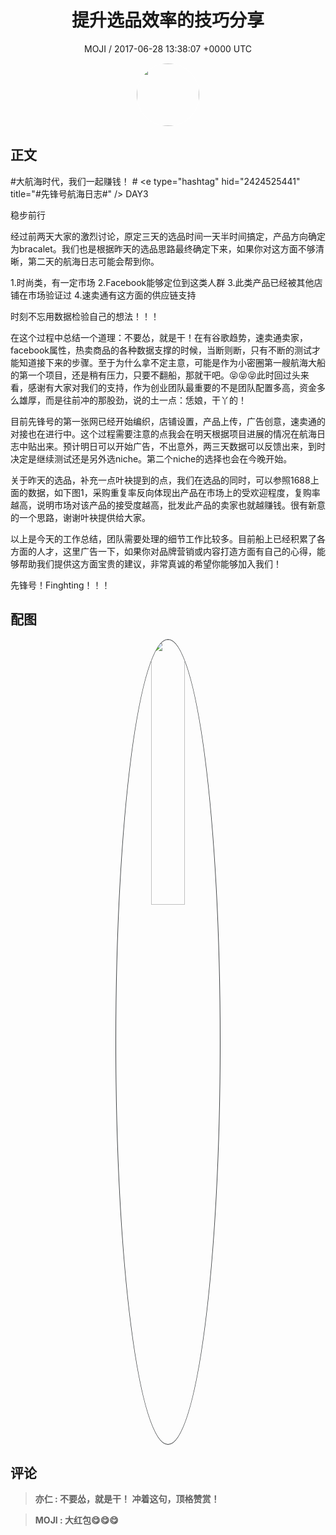 <h1 align="center">提升选品效率的技巧分享</h1>
<p align="center">
    <a>MOJI / 2017-06-28 13:38:07 &#43;0000 UTC</a>
</p>

<div align="center">
    <img src="https://images.zsxq.com/FpQ7GYdIcQCWRvkzfRNBtrACxn_y?e=1590940799&amp;token=kIxbL07-8jAj8w1n4s9zv64FuZZNEATmlU_Vm6zD:Ke4gu1rnxYjG0mIj0gJbtV1P0BQ=" width="100" height="100" style="border:1px solid;border-radius:50%; color:#ffffff"/>
</div>

## 正文

<div>
#大航海时代，我们一起赚钱！ # &lt;e type=&#34;hashtag&#34; hid=&#34;2424525441&#34; title=&#34;#先锋号航海日志#&#34; /&gt;  DAY3

  稳步前行

  经过前两天大家的激烈讨论，原定三天的选品时间一天半时间搞定，产品方向确定为bracalet。我们也是根据昨天的选品思路最终确定下来，如果你对这方面不够清晰，第二天的航海日志可能会帮到你。

  1.时尚类，有一定市场
  2.Facebook能够定位到这类人群
  3.此类产品已经被其他店铺在市场验证过
  4.速卖通有这方面的供应链支持

  时刻不忘用数据检验自己的想法！！！

  在这个过程中总结一个道理：不要怂，就是干！在有谷歌趋势，速卖通卖家，facebook属性，热卖商品的各种数据支撑的时候，当断则断，只有不断的测试才能知道接下来的步骤。至于为什么拿不定主意，可能是作为小密圈第一艘航海大船的第一个项目，还是稍有压力，只要不翻船，那就干吧。😝😝😝此时回过头来看，感谢有大家对我们的支持，作为创业团队最重要的不是团队配置多高，资金多么雄厚，而是往前冲的那股劲，说的土一点：恁娘，干丫的！

  目前先锋号的第一张网已经开始编织，店铺设置，产品上传，广告创意，速卖通的对接也在进行中。这个过程需要注意的点我会在明天根据项目进展的情况在航海日志中贴出来。预计明日可以开始广告，不出意外，两三天数据可以反馈出来，到时决定是继续测试还是另外选niche。第二个niche的选择也会在今晚开始。

  关于昨天的选品，补充一点叶袂提到的点，我们在选品的同时，可以参照1688上面的数据，如下图1，采购重复率反向体现出产品在市场上的受欢迎程度，复购率越高，说明市场对该产品的接受度越高，批发此产品的卖家也就越赚钱。很有新意的一个思路，谢谢叶袂提供给大家。

  以上是今天的工作总结，团队需要处理的细节工作比较多。目前船上已经积累了各方面的人才，这里广告一下，如果你对品牌营销或内容打造方面有自己的心得，能够帮助我们提供这方面宝贵的建议，非常真诚的希望你能够加入我们！

  先锋号！Finghting！！！
</div>

## 配图
<div class="image" align="center">

<img src="https://images.zsxq.com/FsFUua7yjo5SM3SRjSI1bCI9TtLr?e=1590940799&amp;token=kIxbL07-8jAj8w1n4s9zv64FuZZNEATmlU_Vm6zD:Bj3a8X5T4u_tZtVZuHsDPb2rgXs=" width="33%" height="33%" style="border:1px solid;border-radius:50%; color:#3c3f41"/>

</div>

## 评论

<div align="left">
<div>

<blockquote >
<span> <strong>亦仁 : 不要怂，就是干！ 冲着这句，顶格赞赏！ </strong></span>
</blockquote>

<blockquote >
<span> <strong>MOJI : 大红包😋😋😋 </strong></span>
</blockquote>

</div>
</div>
